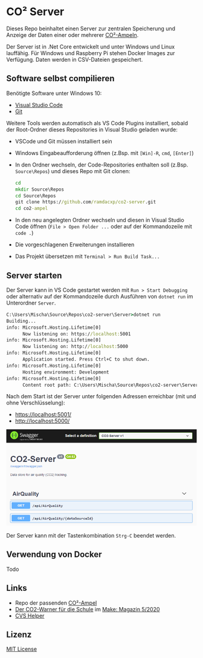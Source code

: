 # CO² Server

Dieses Repo beinhaltet einen Server zur zentralen Speicherung und Anzeige der Daten einer oder mehrerer [CO²-Ampeln](https://github.com/ramdacxp/co2-ampel).

Der Server ist in .Net Core entwickelt und unter Windows und Linux lauffähig. Für Windows und Raspberry Pi stehen Docker Images zur Verfügung. Daten werden in CSV-Dateien gespeichert.

## Software selbst compilieren

Benötigte Software unter Windows 10:

* [Visual Studio Code](https://code.visualstudio.com/)
* [Git](https://git-scm.com/downloads)

Weitere Tools werden automatisch als VS Code Plugins installiert, sobald der Root-Ordner dieses Repositories in Visual Studio geladen wurde:

* VSCode und Git müssen installiert sein
* Windows Eingabeaufforderung öffnen (z.Bsp. mit `[Win]-R`, `cmd`, `[Enter]`)
* In den Ordner wechseln, der Code-Repositories enthalten soll (z.Bsp. `Source\Repos`) und dieses Repo mit Git clonen:

  ```cmd
  cd 
  mkdir Source\Repos
  cd Source\Repos
  git clone https://github.com/ramdacxp/co2-server.git
  cd co2-ampel
  ```

* In den neu angelegten Ordner wechseln und diesen in Visual Studio Code öffnen (`File > Open Folder ...` oder auf der Kommandozeile mit `code .`)
* Die vorgeschlagenen Erweiterungen installieren
* Das Projekt übersetzen mit `Terminal > Run Build Task...`

## Server starten

Der Server kann in VS Code gestartet werden mit `Run > Start Debugging`
oder alternativ auf der Kommandozeile durch Ausführen von `dotnet run`
im Unterordner `Server`.

```cmd
C:\Users\Mischa\Source\Repos\co2-server\Server>dotnet run
Building...
info: Microsoft.Hosting.Lifetime[0]
      Now listening on: https://localhost:5001
info: Microsoft.Hosting.Lifetime[0]
      Now listening on: http://localhost:5000
info: Microsoft.Hosting.Lifetime[0]
      Application started. Press Ctrl+C to shut down.
info: Microsoft.Hosting.Lifetime[0]
      Hosting environment: Development
info: Microsoft.Hosting.Lifetime[0]
      Content root path: C:\Users\Mischa\Source\Repos\co2-server\Server
```

Nach dem Start ist der Server unter folgenden Adressen erreichbar (mit und ohne Verschlüsselung):

* <https://localhost:5001/>
* <http://localhost:5000/>

![Swagger UI für die angebotene Web API](images/swagger.png)

Der Server kann mit der Tastenkombination `Strg-C` beendet werden.

## Verwendung von Docker

Todo

## Links

* Repo der passenden [CO²-Ampel](https://github.com/ramdacxp/co2-ampel)
* [Der CO2-Warner für die Schule](https://www.heise.de/select/make/2020/5/2022015381334973804) im [Make: Magazin 5/2020](https://www.heise.de/select/make/2020/5)
* [CVS Helper](https://github.com/JoshClose/CsvHelper)

## Lizenz

[MIT License](LICENSE)

